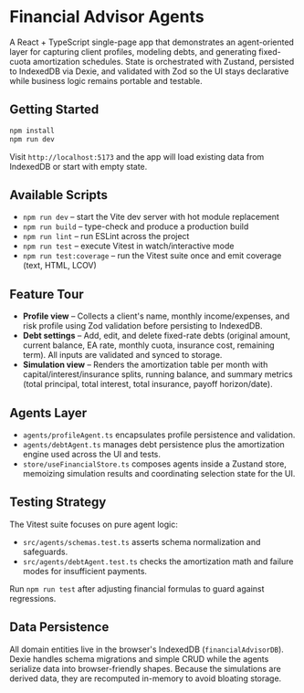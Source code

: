 # Financial Advisor Agents

A React + TypeScript single-page app that demonstrates an agent-oriented layer for capturing client profiles, modeling debts, and generating fixed-cuota amortization schedules. State is orchestrated with Zustand, persisted to IndexedDB via Dexie, and validated with Zod so the UI stays declarative while business logic remains portable and testable.

## Getting Started

```bash
npm install
npm run dev
```

Visit `http://localhost:5173` and the app will load existing data from IndexedDB or start with empty state.

## Available Scripts

- `npm run dev` – start the Vite dev server with hot module replacement
- `npm run build` – type-check and produce a production build
- `npm run lint` – run ESLint across the project
- `npm run test` – execute Vitest in watch/interactive mode
- `npm run test:coverage` – run the Vitest suite once and emit coverage (text, HTML, LCOV)

## Feature Tour

- **Profile view** – Collects a client's name, monthly income/expenses, and risk profile using Zod validation before persisting to IndexedDB.
- **Debt settings** – Add, edit, and delete fixed-rate debts (original amount, current balance, EA rate, monthly cuota, insurance cost, remaining term). All inputs are validated and synced to storage.
- **Simulation view** – Renders the amortization table per month with capital/interest/insurance splits, running balance, and summary metrics (total principal, total interest, total insurance, payoff horizon/date).

## Agents Layer

- `agents/profileAgent.ts` encapsulates profile persistence and validation.
- `agents/debtAgent.ts` manages debt persistence plus the amortization engine used across the UI and tests.
- `store/useFinancialStore.ts` composes agents inside a Zustand store, memoizing simulation results and coordinating selection state for the UI.

## Testing Strategy

The Vitest suite focuses on pure agent logic:

- `src/agents/schemas.test.ts` asserts schema normalization and safeguards.
- `src/agents/debtAgent.test.ts` checks the amortization math and failure modes for insufficient payments.

Run `npm run test` after adjusting financial formulas to guard against regressions.

## Data Persistence

All domain entities live in the browser's IndexedDB (`financialAdvisorDB`). Dexie handles schema migrations and simple CRUD while the agents serialize data into browser-friendly shapes. Because the simulations are derived data, they are recomputed in-memory to avoid bloating storage.
